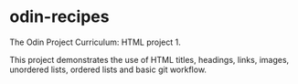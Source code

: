 # odin-recipes
The Odin Project Curriculum: HTML project 1.

This project demonstrates the use of HTML titles, headings, links, images, unordered lists, ordered lists and basic git workflow. 

